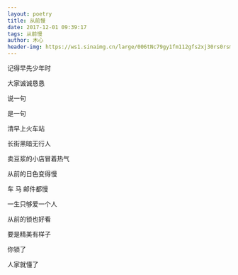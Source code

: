 ```yaml
---
layout: poetry
title: 从前慢
date: 2017-12-01 09:39:17
tags: 从前慢
author: 木心
header-img: https://ws1.sinaimg.cn/large/006tNc79gy1fm112gfs2xj30rs0rsmzf.jpg
---
```

记得早先少年时

大家诚诚恳恳

说一句

是一句

清早上火车站

长街黑暗无行人

卖豆浆的小店冒着热气


从前的日色变得慢

车 马 邮件都慢

一生只够爱一个人

从前的锁也好看

要是精美有样子

你锁了

人家就懂了

